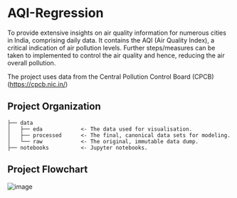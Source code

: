 # AQI-Regression

To provide extensive insights on air quality
information for numerous cities in India,
comprising daily data. It contains the AQI (Air
Quality Index), a critical indication of air pollution
levels. Further steps/measures can be taken to
implemented to control the air quality and hence,
reducing the air overall pollution.

The project uses data from the Central Pollution Control Board (CPCB) (https://cpcb.nic.in/)

Project Organization
------------

    ├── data
    │   ├── eda            <- The data used for visualisation.
    │   ├── processed      <- The final, canonical data sets for modeling.
    │   └── raw            <- The original, immutable data dump.
    ├── notebooks          <- Jupyter notebooks.
    
Project Flowchart
------------
![image](https://github.com/adishofwhat/AQI-Regression/assets/64146822/ecf3bb3d-5fb6-494f-944b-2e1d0a91557d)
